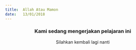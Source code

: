 ```yaml
---
title:  Allah Atau Mamon
date:   13/01/2018
---
```


### <center>Kami sedang mengerjakan pelajaran ini</center>
<center>Silahkan kembali lagi nanti</center>